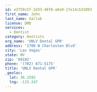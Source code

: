 ```yaml
---
id: e2f59c5f-2d33-48f0-a8a9-1fe14cb31093
first_name: John
last_name: Gallob
license: DMD
services:
  - Dentist
category: Dentists
org_name: 'UNLV Dental GPR'
address: '1700 W Charleston Blvd'
city: 'Las Vegas'
state: NV
zip: '89102'
phone: '(702) 671-5175'
title: 'UNLV Dental GPR'
_geoloc:
  lat: 36.1592
  lng: -115.247
---
```

